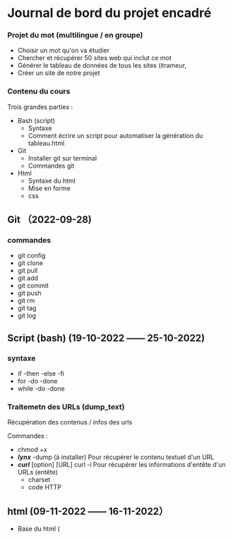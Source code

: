 # Journal de bord du projet encadré


### Projet du mot (multilingue / en groupe)

- Choisir un mot qu'on va étudier
- Chercher et récupérer 50 sites web qui inclut ce mot
- Générer le tableau de données de tous les sites (itrameur, 
- Créer un site de notre projet 


### Contenu du cours 


Trois grandes parties :
- Bash (script)
    - Syntaxe 
    - Comment écrire un script pour automatiser la génération du tableau.html
- Git 
    - Installer git sur terminal
    - Commandes git
- Html 
    - Syntaxe du html
    - Mise en forme 
    - css


## Git （2022-09-28)


### commandes


- git config
- git clone
- git pull
- git add
- git commit
- git push
- git rm
- git tag
- git log


## Script (bash) (19-10-2022 —— 25-10-2022)


### syntaxe 


- if -then -else -fi
- for -do -done
- while -do -done

### Traitemetn des URLs (dump_text) 

Récupération des contenus / infos des urls

Commandes :
- chmod +x
- ***lynx*** -dump (à installer)
  Pour récupérer le contenu textuel d'un URL
- ***curl*** [option] [URL]
  curl -i
  Pour récupérer les informations d'entête d'un URLs (entête)
  - charset
  - code HTTP



## html (09-11-2022 —— 16-11-2022）

- Base du html (<http> <head> <title> <div class=""> <ol> <li>)
- css (<style>, link)

  

## projet en groupe (commancé le 11-2022)

LIEN :
  https://github.com/Yidi-Huang/PPE_projet.git
  
  
Pour notre site-projet :
1. concordances
2. fréquence d'occurrences 
3. contexte (egrep)
4. aspiration
5. dump-text
6. word-cloud (14-12-2022)


### HTML (19-12-2022)


- Apprendre les règles HTML (cours TD et des cours en ligne)
- Chercher des modèles sur le site Bulma
- structurer et modifier index.html de notre projet


### CSS (à paritr de 23-12-2022)


- Apprendre comment structurer notre site projet-mot (dépaysement)
- Apprendre l'animation CSS (notamment "hover" effet) pour dynamiser le site


